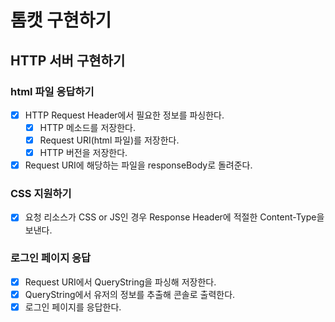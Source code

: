 # 톰캣 구현하기

## HTTP 서버 구현하기
### html 파일 응답하기
* [x] HTTP Request Header에서 필요한 정보를 파싱한다.
  * [x] HTTP 메소드를 저장한다.
  * [x] Request URI(html 파일)를 저장한다.
  * [x] HTTP 버전을 저장한다.
* [x] Request URI에 해당하는 파일을 responseBody로 돌려준다.

### CSS 지원하기
* [x] 요청 리소스가 CSS or JS인 경우 Response Header에 적절한 Content-Type을 보낸다. 

### 로그인 페이지 응답
* [x] Request URI에서 QueryString을 파싱해 저장한다.
* [x] QueryString에서 유저의 정보를 추출해 콘솔로 출력한다.
* [x] 로그인 페이지를 응답한다.
